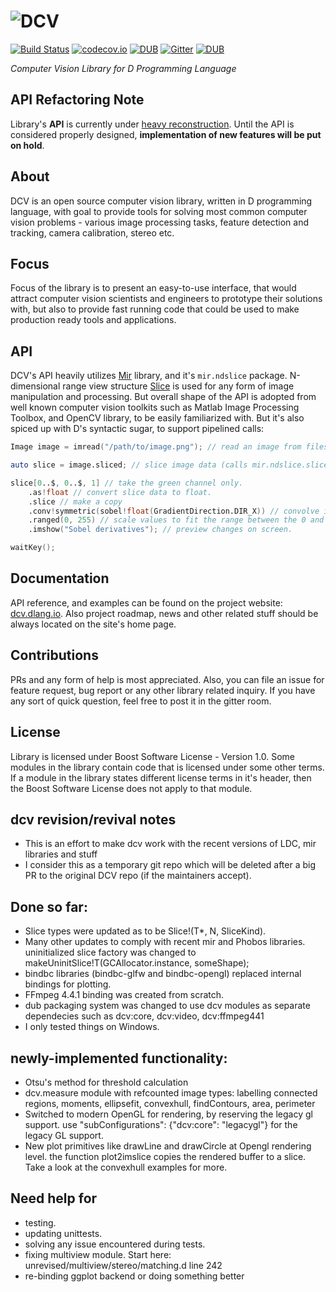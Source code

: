 # ![DCV](https://github.com/libmir/dcv/raw/gh-pages/images/dcv_logo.png)

[![Build Status](https://travis-ci.org/libmir/dcv.svg?branch=master)](https://travis-ci.org/libmir/dcv) 
[![codecov.io](https://codecov.io/github/libmir/dcv/coverage.svg?branch=master)](https://codecov.io/github/libmir/dcv?branch=master) 
[![DUB](https://img.shields.io/dub/v/dcv.svg)](http://code.dlang.org/packages/dcv) 
[![Gitter](https://img.shields.io/gitter/room/libmir/public.svg)](https://gitter.im/libmir/public) 
[![DUB](https://img.shields.io/dub/dt/dcv.svg)](http://code.dlang.org/packages/dcv)

*Computer Vision Library for D Programming Language*

## API Refactoring Note

Library's **API** is currently under [heavy reconstruction](https://github.com/libmir/dcv/issues/87). Until the API is considered properly designed, **implementation of new features will be put on hold**.

## About

DCV is an open source computer vision library, written in D programming language, with goal to provide tools for solving most common computer vision problems - various image processing tasks, feature detection and tracking, camera calibration, stereo etc.

## Focus

Focus of the library is to present an easy-to-use interface, that would attract computer vision scientists and engineers to prototype their solutions with, but also to provide fast running code that could be used to make production ready tools and applications.

## API

DCV's API heavily utilizes [Mir](https://github.com/libmir/mir) library, and it's `mir.ndslice` package. N-dimensional range view 
structure [Slice](https://github.com/libmir/mir/blob/master/source/mir/ndslice/slice.d) is used for any form of image manipulation 
and processing. But overall shape of the API is adopted from well known computer vision toolkits such as Matlab Image Processing 
Toolbox, and OpenCV library, to be easily familiarized with. But it's also spiced up with D's syntactic sugar, to support pipelined calls:

```d
Image image = imread("/path/to/image.png"); // read an image from filesystem.

auto slice = image.sliced; // slice image data (calls mir.ndslice.slice.sliced on image data)

slice[0..$, 0..$, 1] // take the green channel only.
    .as!float // convert slice data to float.
    .slice // make a copy
    .conv!symmetric(sobel!float(GradientDirection.DIR_X)) // convolve image with horizontal Sobel kernel.
    .ranged(0, 255) // scale values to fit the range between the 0 and 255
    .imshow("Sobel derivatives"); // preview changes on screen.

waitKey();
```

## Documentation

API reference, and examples can be found on the project website: [dcv.dlang.io](http://dcv.dlang.io/). Also project roadmap, news and other related stuff should be always located on the site's home page.

## Contributions
PRs and any form of help is most appreciated. Also, you can file an issue for feature request, bug report or any other library related inquiry. If you have any sort of quick question, feel free to post it in the gitter room.

## License
Library is licensed under Boost Software License - Version 1.0. Some modules in the library contain code that is licensed under some other terms. If a module in the library states different license terms in it's header, then the Boost Software License does not apply to that module.

## dcv revision/revival notes

* This is an effort to make dcv work with the recent versions of LDC, mir libraries and stuff
* I consider this as a temporary git repo which will be deleted after a big PR to the original DCV repo (if the maintainers accept).

## Done so far:

* Slice types were updated as to be Slice!(T*, N, SliceKind).
* Many other updates to comply with recent mir and Phobos libraries.
 uninitialized slice factory was changed to makeUninitSlice!T(GCAllocator.instance, someShape);
* bindbc libraries (bindbc-glfw and bindbc-opengl) replaced internal bindings for plotting.
* FFmpeg 4.4.1 binding was created from scratch.
* dub packaging system was changed to use dcv modules as separate dependecies such as dcv:core, dcv:video, dcv:ffmpeg441
* I only tested things on Windows.

## newly-implemented functionality:
* Otsu's method for threshold calculation
* dcv.measure module with refcounted image types: labelling connected regions, moments, ellipsefit, convexhull, findContours, area, perimeter
* Switched to modern OpenGL for rendering, by reserving the legacy gl support. use "subConfigurations": {"dcv:core": "legacygl"} for the legacy GL support.
* New plot primitives like drawLine and drawCircle at Opengl rendering level. the function plot2imslice copies the rendered buffer to a slice. Take a look at the convexhull examples for more.

## Need help for
* testing.
* updating unittests.
* solving any issue encountered during tests.
* fixing multiview module. Start here: unrevised/multiview/stereo/matching.d line 242
* re-binding ggplot backend or doing something better